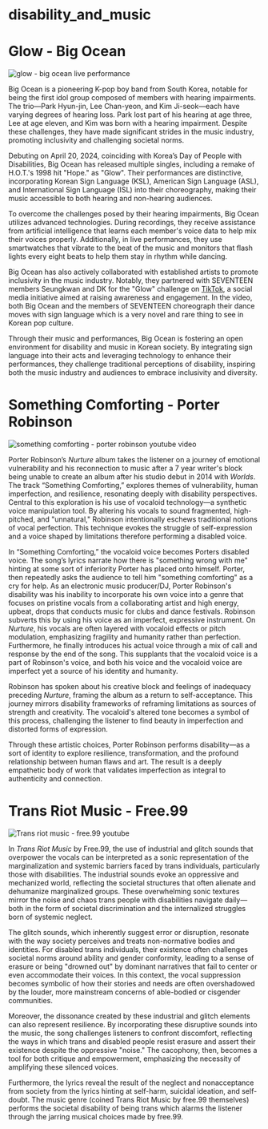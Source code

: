 # disability_and_music

# Glow - Big Ocean

![glow - big ocean live performance](https://youtu.be/9aO2P5Tby-4?si=tmeGOt8SKJtw39Cz)


Big Ocean is a pioneering K-pop boy band from South Korea, notable for being the first idol group composed of members with hearing impairments. The trio—Park Hyun-jin, Lee Chan-yeon, and Kim Ji-seok—each have varying degrees of hearing loss. Park lost part of his hearing at age three, Lee at age eleven, and Kim was born with a hearing impairment. Despite these challenges, they have made significant strides in the music industry, promoting inclusivity and challenging societal norms.

Debuting on April 20, 2024, coinciding with Korea’s Day of People with Disabilities, Big Ocean has released multiple singles, including a remake of H.O.T.'s 1998 hit "Hope." as "Glow". Their performances are distinctive, incorporating Korean Sign Language (KSL), American Sign Language (ASL), and International Sign Language (ISL) into their choreography, making their music accessible to both hearing and non-hearing audiences.

To overcome the challenges posed by their hearing impairments, Big Ocean utilizes advanced technologies. During recordings, they receive assistance from artificial intelligence that learns each member's voice data to help mix their voices properly. Additionally, in live performances, they use smartwatches that vibrate to the beat of the music and monitors that flash lights every eight beats to help them stay in rhythm while dancing.

Big Ocean has also actively collaborated with established artists to promote inclusivity in the music industry. Notably, they partnered with SEVENTEEN members Seungkwan and DK for the "Glow" challenge on  [TikTok](https://www.tiktok.com/@big_ocean.official/video/7368116224498093329), a social media initiative aimed at raising awareness and engagement. In the video, both Big Ocean and the members of SEVENTEEN choreograph their dance moves with sign language which is a very novel and rare thing to see in Korean pop culture. 

Through their music and performances, Big Ocean is fostering an open environment for disability and music in Korean society. By integrating sign language into their acts and leveraging technology to enhance their performances, they challenge traditional perceptions of disability, inspiring both the music industry and audiences to embrace inclusivity and diversity.

# Something Comforting - Porter Robinson

![something comforting - porter robinson youtube video](https://www.youtube.com/watch?v=IGrhyOtikQ0)

Porter Robinson’s _Nurture_ album takes the listener on a journey of emotional vulnerability and his reconnection to music after a 7 year writer's block being unable to create an album after his studio debut in 2014 with *Worlds*. The track “Something Comforting,” explores themes of vulnerability, human imperfection, and resilience, resonating deeply with disability perspectives. Central to this exploration is his use of vocaloid technology—a synthetic voice manipulation tool. By altering his vocals to sound fragmented, high-pitched, and "unnatural," Robinson intentionally eschews traditional notions of vocal perfection. This technique evokes the struggle of self-expression and a voice shaped by limitations therefore performing a disabled voice. 

In “Something Comforting,” the vocaloid voice becomes Porters disabled voice. The song’s lyrics narrate how there is "something wrong with me" hinting at some sort of inferiority Porter has placed onto himself. Porter, then repeatedly asks the audience to tell him "something comforting" as a cry for help. As an electronic music producer/DJ, Porter Robinson's disability was his inability to incorporate his own voice into a genre that focuses on pristine vocals from a collaborating artist and high energy, upbeat, drops that conducts music for clubs and dance festivals. Robinson subverts this by using his voice as an imperfect, expressive instrument. On _Nurture_, his vocals are often layered with vocaloid effects or pitch modulation, emphasizing fragility and humanity rather than perfection. Furthermore, he finally introduces his actual voice through a mix of call and response by the end of the song. This supplants that the vocaloid voice is a part of Robinson's voice, and both his voice and the vocaloid voice are imperfect yet a source of his identity and humanity. 

Robinson has spoken about his creative block and feelings of inadequacy preceding _Nurture_, framing the album as a return to self-acceptance. This journey mirrors disability frameworks of reframing limitations as sources of strength and creativity. The vocaloid's altered tone becomes a symbol of this process, challenging the listener to find beauty in imperfection and distorted forms of expression.

Through these artistic choices, Porter Robinson performs disability—as a sort of identity to explore resilience, transformation, and the profound relationship between human flaws and art. The result is a deeply empathetic body of work that validates imperfection as integral to authenticity and connection.

# Trans Riot Music - Free.99

![Trans riot music - free.99 youtube](https://youtu.be/b-Akt1U43E0?si=SdsD95TQSQt8gNEj)

In _Trans Riot Music_ by Free.99, the use of industrial and glitch sounds that overpower the vocals can be interpreted as a sonic representation of the marginalization and systemic barriers faced by trans individuals, particularly those with disabilities. The industrial sounds evoke an oppressive and mechanized world, reflecting the societal structures that often alienate and dehumanize marginalized groups. These overwhelming sonic textures mirror the noise and chaos trans people with disabilities navigate daily—both in the form of societal discrimination and the internalized struggles born of systemic neglect.

The glitch sounds, which inherently suggest error or disruption, resonate with the way society perceives and treats non-normative bodies and identities. For disabled trans individuals, their existence often challenges societal norms around ability and gender conformity, leading to a sense of erasure or being "drowned out" by dominant narratives that fail to center or even accommodate their voices. In this context, the vocal suppression becomes symbolic of how their stories and needs are often overshadowed by the louder, more mainstream concerns of able-bodied or cisgender communities.

Moreover, the dissonance created by these industrial and glitch elements can also represent resilience. By incorporating these disruptive sounds into the music, the song challenges listeners to confront discomfort, reflecting the ways in which trans and disabled people resist erasure and assert their existence despite the oppressive "noise." The cacophony, then, becomes a tool for both critique and empowerment, emphasizing the necessity of amplifying these silenced voices.

Furthermore, the lyrics reveal the result of the neglect and nonacceptance from society from the lyrics hinting at self-harm, suicidal ideation, and self-doubt. The music genre (coined Trans Riot Music by free.99 themselves) performs the societal disability of being trans which alarms the listener through the jarring musical choices made by free.99. 
